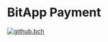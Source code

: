 # BitApp Payment

[![github.bch](https://payment.bitapp.net/bch/支付0.01BCH/github)](https://www.bitapp.net/install?bitcoincash:qpu6ays50uzsa3wmmzmmqrntps90f47xkq3qtfkha4/0.01/资助%200.01%20BCH)